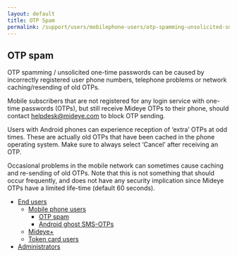 ```yaml
---
layout: default
title: OTP Spam
permalink: /support/users/mobilephone-users/otp-spamming-unsolicited-sms-otps/
---
```

<div class="container" id="content-wrapper">
    <section id="content" class="main">
        <div class="row">
            <div class="breadcrumbs span12">
            </div> <!-- /.span12 -->
            <div class="span12">
            </div>
            <div class="span9">
                <h1>OTP spam</h1>
                <div class="entry-content">
                    <p>OTP spamming / unsolicited one-time passwords can be caused by incorrectly registered user phone
                        numbers, telephone problems or network caching/resending of old OTPs.</p>
                    <p>Mobile subscribers that are not registered for any login service with one-time passwords (OTPs),
                        but still receive Mideye OTPs to their phone, should contact <a
                            href="mailto:helpdesk@mideye.com">helpdesk@mideye.com</a> to block OTP sending.</p>
                    <p>Users with Android phones can experience reception of &#8216;extra&#8217; OTPs at odd times.
                        These are actually old OTPs that have been cached in the phone operating system. Make sure to
                        always select &#8216;Cancel&#8217; after receiving an OTP.</p>
                    <p>Occasional problems in the mobile network can sometimes cause caching and re-sending of old OTPs.
                        Note that this is not something that should occur frequently, and does not have any security
                        implication since Mideye OTPs have a limited life-time (default 60 seconds).</p>
                </div> <!-- /.entry-content -->
                <div class="faq">
                    <ul class="accordion">
                    </ul>
                </div>
                <div class="faq-extra-content">
                </div>
            </div> <!-- /.span9 -->
            <div class="span3">
                <aside class="sidebar span3">
                    <div class="sidebar-container subnav"> <!-- advanced-sidebar-menu/core-template -->
                        <ul class="child-sidebar-menu">
                            <li class="page_item page-item-182 current_page_ancestor has_children">
                                <a href="/support/users/">End users</a>
                                <ul class="grandchild-sidebar-menu level-0 children">
                                    <li
                                        class="page_item page-item-206 current_page_ancestor current_page_parent has_children">
                                        <a href="/support/users/mobilephone-users/">Mobile phone users</a>
                                        <ul class="grandchild-sidebar-menu level-1 children">
                                            <li class="page_item page-item-293 current_page_item"><a
                                                    href="/support/users/mobilephone-users/otp-spamming-unsolicited-sms-otps/"
                                                    aria-current="page">OTP spam</a></li>
                                            <li class="page_item page-item-733"><a
                                                    href="/support/users/mobilephone-users/android-ghost-sms-otps/">Android
                                                    ghost SMS-OTPs</a></li>
                                        </ul>
                                    </li>
                                    <li class="page_item page-item-209 has_children"><a
                                            href="/support/users/mideye/">Mideye+</a></li>
                                    <li class="page_item page-item-211 has_children"><a
                                            href="/support/users/token-card-users/">Token card users</a></li>
                                </ul>
                            </li>
                            <li class="page_item page-item-172 has_children"><a
                                    href="/support/administrators/">Administrators</a></li>
                        </ul>
                        <!-- End .child-sidebar-menu -->
                    </div>
                </aside>
            </div> <!-- /.span3 -->
        </div> <!-- /.row -->
    </section><!-- #content -->
</div>
<br><br><br><br><br><br><br><br><br><br>